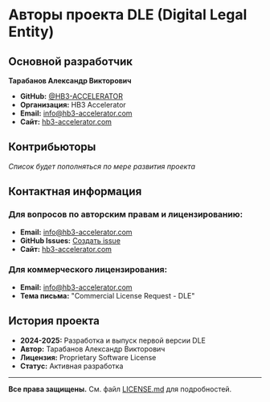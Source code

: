 # Авторы проекта DLE (Digital Legal Entity)

## Основной разработчик

**Тарабанов Александр Викторович**  
- **GitHub:** [@HB3-ACCELERATOR](https://github.com/HB3-ACCELERATOR)
- **Организация:** HB3 Accelerator
- **Email:** info@hb3-accelerator.com
- **Сайт:** [hb3-accelerator.com](https://hb3-accelerator.com)

## Контрибьюторы

*Список будет пополняться по мере развития проекта*

## Контактная информация

### Для вопросов по авторским правам и лицензированию:
- **Email:** info@hb3-accelerator.com
- **GitHub Issues:** [Создать issue](https://github.com/VC-HB3-Accelerator/DLE/issues)
- **Сайт:** [hb3-accelerator.com](https://hb3-accelerator.com)

### Для коммерческого лицензирования:
- **Email:** info@hb3-accelerator.com
- **Тема письма:** "Commercial License Request - DLE"

## История проекта

- **2024-2025:** Разработка и выпуск первой версии DLE
- **Автор:** Тарабанов Александр Викторович
- **Лицензия:** Proprietary Software License
- **Статус:** Активная разработка

---

**Все права защищены.** См. файл [LICENSE.md](LICENSE.md) для подробностей. 